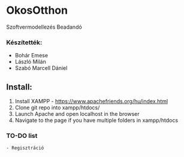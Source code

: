 # OkosOtthon

Szoftvermodellezés Beadandó

### Készítették:
  - Bohár Emese
  - László Milán
  - Szabó Marcell Dániel

## Install:
  1. Install XAMPP - https://www.apachefriends.org/hu/index.html
  2. Clone git repo into xampp/htdocs/
  3. Launch Apache and open localhost in the browser
  4. Navigate to the page if you have multiple folders in xampp/htdocs


### TO-DO list
    - Regisztráció